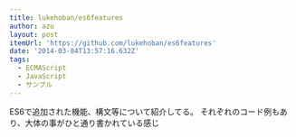 ```yaml
---
title: lukehoban/es6features
author: azu
layout: post
itemUrl: 'https://github.com/lukehoban/es6features'
date: '2014-03-04T13:57:16.632Z'
tags:
  - ECMAScript
  - JavaScript
  - サンプル
---
```

ES6で追加された機能、構文等について紹介してる。
それぞれのコード例もあり、大体の事がひと通り書かれている感じ
